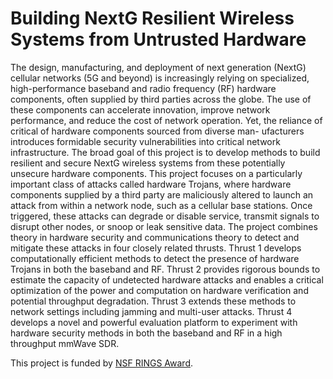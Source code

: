 # Building NextG Resilient Wireless Systems from Untrusted Hardware

The design, manufacturing, and deployment of next generation (NextG) cellular networks (5G and beyond) is increasingly relying on specialized, high-performance baseband and radio
frequency (RF) hardware components, often supplied by third parties across the globe. The use of
these components can accelerate innovation, improve network performance, and reduce the cost of
network operation. Yet, the reliance of critical of hardware components sourced from diverse man-
ufacturers introduces formidable security vulnerabilities into critical network infrastructure. The
broad goal of this project is to develop methods to build resilient and secure NextG wireless systems
from these potentially unsecure hardware components.
This project focuses on a particularly important class of attacks called hardware Trojans, where
hardware components supplied by a third party are maliciously altered to launch an attack from
within a network node, such as a cellular base stations. Once triggered, these attacks can degrade
or disable service, transmit signals to disrupt other nodes, or snoop or leak sensitive data. The
project combines theory in hardware security and communications theory to detect and mitigate
these attacks in four closely related thrusts. Thrust 1 develops computationally efficient methods to
detect the presence of hardware Trojans in both the baseband and RF. Thrust 2 provides rigorous
bounds to estimate the capacity of undetected hardware attacks and enables a critical optimization of
the power and computation on hardware verification and potential throughput degradation. Thrust
3 extends these methods to network settings including jamming and multi-user attacks. Thrust 4
develops a novel and powerful evaluation platform to experiment with hardware security methods
in both the baseband and RF in a high throughput mmWave SDR.

This project is funded by [NSF RINGS Award](https://www.nsf.gov/awardsearch/showAward?AWD_ID=2148293).
